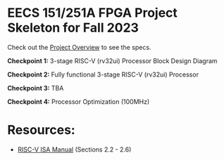 # EECS 151/251A FPGA Project Skeleton for Fall 2023
Check out the [Project Overview](./spec/overview.md) to see the specs.

**Checkpoint 1:** 3-stage RISC-V (rv32ui) Processor Block Design Diagram

**Checkpoint 2:** Fully functional 3-stage RISC-V (rv32ui) Processor

**Checkpoint 3:** TBA

**Checkpoint 4:** Processor Optimization (100MHz)

# Resources:
- [RISC-V ISA Manual](https://riscv.org/wp-content/uploads/2017/05/riscv-spec-v2.2.pdf) (Sections 2.2 - 2.6)
